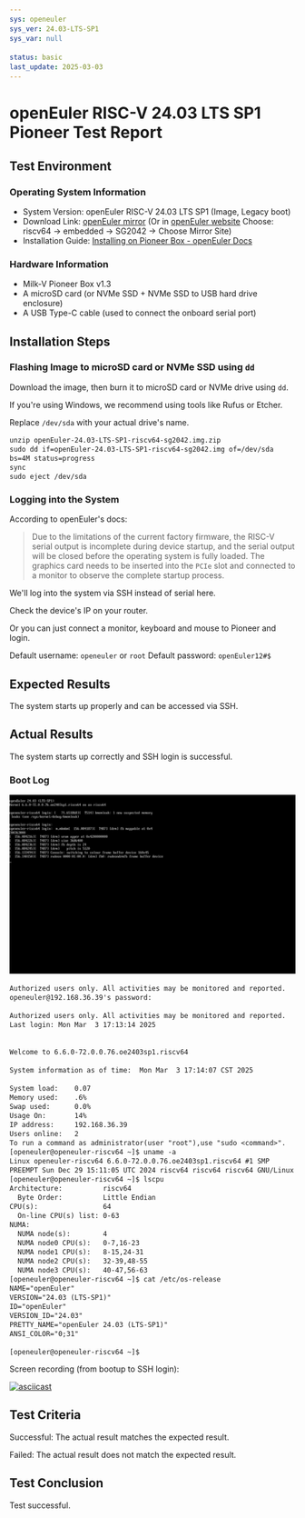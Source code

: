 ```yaml
---
sys: openeuler
sys_ver: 24.03-LTS-SP1
sys_var: null

status: basic
last_update: 2025-03-03
---
```


# openEuler RISC-V 24.03 LTS SP1 Pioneer Test Report

## Test Environment

### Operating System Information

- System Version: openEuler RISC-V 24.03 LTS SP1 (Image, Legacy boot)
- Download Link: [openEuler mirror](https://mirrors.nju.edu.cn/openeuler/openEuler-24.03-LTS-SP1/embedded_img/riscv64/SG2042/) (Or in [openEuler website](https://www.openeuler.org/en/download/#openEuler%2024.03%20LTS%20SP1) Choose: riscv64 -> embedded -> SG2042 -> Choose Mirror Site)
- Installation Guide: [Installing on Pioneer Box - openEuler Docs](https://docs.openeuler.org/en/docs/24.03_LTS_SP1/docs/Installation/RISC-V-Pioneer1.3.html)

### Hardware Information

- Milk-V Pioneer Box v1.3
- A microSD card (or NVMe SSD + NVMe SSD to USB hard drive enclosure)
- A USB Type-C cable (used to connect the onboard serial port)

## Installation Steps

### Flashing Image to microSD card or NVMe SSD using `dd`

Download the image, then burn it to microSD card or NVMe drive using `dd`.

If you're using Windows, we recommend using tools like Rufus or Etcher.

Replace `/dev/sda` with your actual drive's name.

```shell
unzip openEuler-24.03-LTS-SP1-riscv64-sg2042.img.zip
sudo dd if=openEuler-24.03-LTS-SP1-riscv64-sg2042.img of=/dev/sda bs=4M status=progress
sync
sudo eject /dev/sda
```

### Logging into the System

According to openEuler's docs:

> Due to the limitations of the current factory firmware, the RISC-V serial output is incomplete during device startup, and the serial output will be closed before the operating system is fully loaded. The graphics card needs to be inserted into the `PCIe` slot and connected to a monitor to observe the complete startup process.

We'll log into the system via SSH instead of serial here.

Check the device's IP on your router.

Or you can just connect a monitor, keyboard and mouse to Pioneer and login.

Default username: `openeuler` or `root`
Default password: `openEuler12#$`

## Expected Results

The system starts up properly and can be accessed via SSH.

## Actual Results

The system starts up correctly and SSH login is successful.

### Boot Log

![console](./console.png)

```log
Authorized users only. All activities may be monitored and reported.
openeuler@192.168.36.39's password: 

Authorized users only. All activities may be monitored and reported.
Last login: Mon Mar  3 17:13:14 2025


Welcome to 6.6.0-72.0.0.76.oe2403sp1.riscv64

System information as of time:  Mon Mar  3 17:14:07 CST 2025

System load:    0.07
Memory used:    .6%
Swap used:      0.0%
Usage On:       14%
IP address:     192.168.36.39
Users online:   2
To run a command as administrator(user "root"),use "sudo <command>".
[openeuler@openeuler-riscv64 ~]$ uname -a
Linux openeuler-riscv64 6.6.0-72.0.0.76.oe2403sp1.riscv64 #1 SMP PREEMPT Sun Dec 29 15:11:05 UTC 2024 riscv64 riscv64 riscv64 GNU/Linux
[openeuler@openeuler-riscv64 ~]$ lscpu
Architecture:          riscv64
  Byte Order:          Little Endian
CPU(s):                64
  On-line CPU(s) list: 0-63
NUMA:                  
  NUMA node(s):        4
  NUMA node0 CPU(s):   0-7,16-23
  NUMA node1 CPU(s):   8-15,24-31
  NUMA node2 CPU(s):   32-39,48-55
  NUMA node3 CPU(s):   40-47,56-63
[openeuler@openeuler-riscv64 ~]$ cat /etc/os-release 
NAME="openEuler"
VERSION="24.03 (LTS-SP1)"
ID="openEuler"
VERSION_ID="24.03"
PRETTY_NAME="openEuler 24.03 (LTS-SP1)"
ANSI_COLOR="0;31"

[openeuler@openeuler-riscv64 ~]$ 
```

Screen recording (from bootup to SSH login): 

[![asciicast](https://asciinema.org/a/Wzbli8yUqqYEF2D4A4X2M5fUu.svg)](https://asciinema.org/a/Wzbli8yUqqYEF2D4A4X2M5fUu)

## Test Criteria

Successful: The actual result matches the expected result.

Failed: The actual result does not match the expected result.

## Test Conclusion

Test successful.

